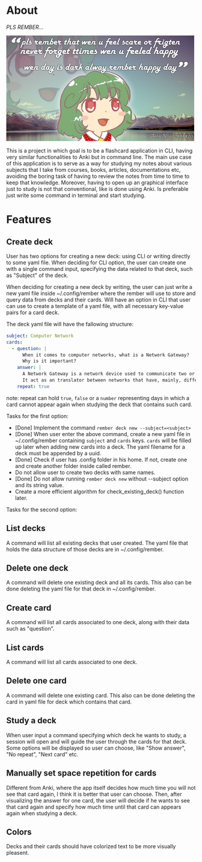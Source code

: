 
# About

*PLS REMBER...*

![alt text](https://github.com/KnowledgeEnjoyer/rember/blob/master/plsrember.png?raw=true)

This is a project in which goal is to be a flashcard application in CLI, having very similar 
functionalities to Anki but in command line.
The main use case of this application is to serve as a way for studying my notes about various 
subjects that I take from courses, books, articles, documentations etc, avoiding the boring task of 
having to review the notes from time to time to keep that knowledge.
Moreover, having to open up an graphical interface just to study is not that conventional, like is 
done using Anki. Is preferable just write some command in terminal and start studying.

# Features 

## Create deck

User has two options for creating a new deck: using CLI or writing directly to some yaml file.
When deciding for CLI option, the user can create one with a single command input, specifying the 
data related to that deck, such as "Subject" of the deck.

When deciding for creating a new deck by writing, the user can just write a new yaml file inside 
~/.config/rember where the rember will use to store and query data from decks and their 
cards. Will have an option in CLI that user can use to create a template of a yaml file, with all 
necessary key-value pairs for a card deck.

The deck yaml file will have the fallowing structure:
```yaml
subject: Computer Network
cards:
  - question: |
      When it comes to computer networks, what is a Network Gateway?
      Why is it important?
    answer: |
      A Network Gateway is a network device used to communicate two or more different networks.
      It act as an translator between networks that have, mainly, different protocols. 
    repeat: true
```

note: repeat can hold ``true``, ``false`` or a ``number`` representing days in which a card cannot 
appear again when studying the deck that contains such card.

Tasks for the first option:
- [Done] Implement the command ``rember deck new --subject=<subject>``
- [Done] When user enter the above command, create a new yaml file in ~/.config/rember containing 
``subject`` and ``cards`` keys. ``cards`` will be filled up later when adding new cards into a deck.
The yaml filename for a deck must be appended by a uuid.
- [Done] Check if user has .config folder in his home. If not, create one and create another folder inside
called rember.
- Do not allow user to create two decks with same names.
- [Done] Do not allow running ``rember deck new`` without --subject option and its string value.
- Create a more efficient algorithm for check_existing_deck() function later.

Tasks for the second option:

## List decks

A command will list all existing decks that user created. The yaml file that holds the data 
structure of those decks are in ~/.config/rember.

## Delete one deck

A command will delete one existing deck and all its cards. This also can be done deleting the yaml 
file for that deck in ~/.config/rember.

## Create card

A command will list all cards associated to one deck, along with their data such as "question".

## List cards

A command will list all cards associated to one deck.

## Delete one card

A command will delete one existing card. This also can be done deleting the card in yaml file for 
deck which contains that card.

## Study a deck

When user input a command specifying which deck he wants to study, a session will open and will 
guide the user through the cards for that deck. Some options will be displayed so user can choose, 
like "Show answer", "No repeat", "Next card" etc.

## Manually set space repetition for cards

Different from Anki, where the app itself decides how much time you will not see that card again, 
I think it is better that user can choose. Then, after visualizing the answer for one card, the 
user will decide if he wants to see that card again and specify how much time until that card
can appears again when studying a deck.

## Colors

Decks and their cards should have colorized text to be more visually pleasent.
